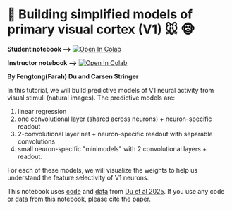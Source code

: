 # 🧠 Building simplified models of primary visual cortex (V1) 🐭 🐵

**Student notebook -->** [![Open In Colab](https://colab.research.google.com/assets/colab-badge.svg)](...)

**Instructor notebook -->** [![Open In Colab](https://colab.research.google.com/assets/colab-badge.svg)](...) 

**By Fengtong(Farah) Du and Carsen Stringer**

In this tutorial, we will build predictive models of V1 neural activity from visual stimuli (natural images). The predictive models are:

1.   linear regression
2.   one convolutional layer (shared across neurons) + neuron-specific readout
3.   2-convolutional layer net + neuron-specific readout with separable convolutions
4.   small neuron-specific "minimodels" with 2 convolutional layers + readout.

For each of these models, we will visualize the weights to help us understand the feature selectivity of V1 neurons.

This notebook uses [code](https://github.com/mouseland/minimodel) and [data](https://janelia.figshare.com/articles/dataset/Towards_a_simplified_model_of_primary_visual_cortex/28797638) from [Du et al 2025](https://www.nature.com/articles/s41467-025-61171-9). If you use any code or data from this notebook, please cite the paper.
